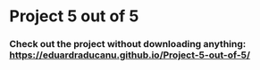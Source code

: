 # Project 5 out of 5

### Check out the project without downloading anything: https://eduardraducanu.github.io/Project-5-out-of-5/
